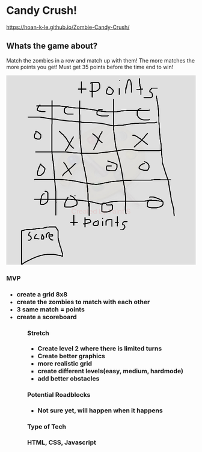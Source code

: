 # Candy Crush!
https://hoan-k-le.github.io/Zombie-Candy-Crush/

<h2>Whats the game about?</h2>

Match the zombies in a row and match up with them! 
The more matches the more points you get! 
Must get 35 points before the time end to win!

![Wireframe](./img/candycrush.jpg)

<h3>MVP<h3>

<ul>
<li>create a grid 8x8</li>
<li> create the zombies to match with each other</li>
<li>3 same match = points</li>
<li>create a scoreboard</li>
<ul>

<h4>Stretch</h4>
<ul>
<li>Create level 2 where there is limited turns</li>
<li>Create better graphics</li>
<li>more realistic grid</li>
<li>create different levels(easy, medium, hardmode)</li>
  <li> add better obstacles</li>
</ul>

<h4> Potential Roadblocks</h4>
  <ul>
    <li>Not sure yet, will happen when it happens</li>
  </ul>


<h4>Type of Tech</h4>
HTML, CSS, Javascript
  